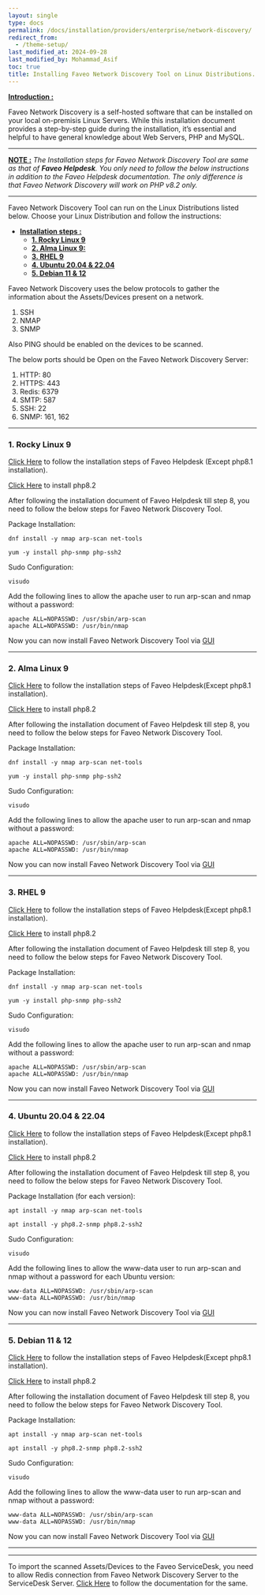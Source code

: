 ```yaml
---
layout: single
type: docs
permalink: /docs/installation/providers/enterprise/network-discovery/
redirect_from:
  - /theme-setup/
last_modified_at: 2024-09-28
last_modified_by: Mohammad_Asif
toc: true
title: Installing Faveo Network Discovery Tool on Linux Distributions.
---
```


[<strong>Introduction :</strong>](#introduction:) 

Faveo Network Discovery is a self-hosted software that can be installed on your local on-premisis Linux Servers. While this installation document provides a step-by-step guide during the installation, it’s essential and helpful to have general knowledge about Web Servers, PHP and MySQL.

---

[<strong>NOTE :</strong>](#note:) *The Installation steps for Faveo Network Discovery Tool  are same as that of **Faveo Helpdesk**. You only need to follow the below instructions in addition to the Faveo Helpdesk documentation. The only difference is that Faveo Network Discovery will work on PHP v8.2 only.*

---

Faveo Network Discovery Tool can run on the Linux Distributions listed below. Choose your Linux Distribution and follow the instructions:

- [<strong>Installation steps :</strong>](#installation-steps-) 
    - [<strong>1. Rocky Linux 9</strong>](#1-rocky-linux-9)
    - [<strong>2. Alma Linux 9:</strong>](#2-alma-linix-9)
    - [<strong>3. RHEL 9</strong>](#3-rhel-9)
    - [<strong>4. Ubuntu 20.04 & 22.04</strong>](#4-ubuntu-20.04-&-22.04)
    - [<strong>5. Debian 11 & 12</strong>](#5-debian-11-&-12)
 

 Faveo Network Discovery uses the below protocols to gather the information about the Assets/Devices present on a network.

1. SSH
2. NMAP
3. SNMP

Also PING should be enabled on the devices to be scanned.

The below ports should be Open on the Faveo Network Discovery Server:

1. HTTP: 80
2. HTTPS: 443
3. Redis: 6379
4. SMTP: 587
5. SSH: 22
6. SNMP: 161, 162


---


<a id="1-rocky-linux-9" name="1-rocky-linux-9"></a>

### <strong>1. Rocky Linux 9</strong>

<a href="https://docs.faveohelpdesk.com/docs/installation/providers/enterprise/rocky9-apache/" target="_blank" rel="noopener">Click Here</a> to follow the installation steps of Faveo Helpdesk (Except php8.1 installation).

<a href="https://docs.faveohelpdesk.com/docs/installation/providers/enterprise/php82-upgrade/#2alma-rocky-and-rhel" target="_blank" rel="noopener">Click Here</a> to install php8.2

After following the installation document of Faveo Helpdesk till step 8, you need to follow the below steps for Faveo Network Discovery Tool.

Package Installation:

```
dnf install -y nmap arp-scan net-tools
```

```
yum -y install php-snmp php-ssh2
```

Sudo Configuration:

```
visudo
```

Add the following lines to allow the apache user to run arp-scan and nmap without a password:

```
apache ALL=NOPASSWD: /usr/sbin/arp-scan
apache ALL=NOPASSWD: /usr/bin/nmap
```

Now you can now install Faveo Network Discovery Tool via <a href="https://docs.faveohelpdesk.com/docs/installation/installer/gui/" target="_blank" rel="noopener">GUI</a>

---


<a id="2-alma-linix-9" name="2-alma-linix-9"></a>

### <strong>2. Alma Linux 9</strong>

<a href="https://docs.faveohelpdesk.com/docs/installation/providers/enterprise/alma9-apache/" target="_blank" rel="noopener">Click Here</a> to follow the installation steps of Faveo Helpdesk(Except php8.1 installation).

<a href="https://docs.faveohelpdesk.com/docs/installation/providers/enterprise/php82-upgrade/#2alma-rocky-and-rhel" target="_blank" rel="noopener">Click Here</a> to install php8.2

After following the installation document of Faveo Helpdesk till step 8, you need to follow the below steps for Faveo Network Discovery Tool.

Package Installation:

```
dnf install -y nmap arp-scan net-tools
```

```
yum -y install php-snmp php-ssh2
```

Sudo Configuration:

```
visudo
```

Add the following lines to allow the apache user to run arp-scan and nmap without a password:

```
apache ALL=NOPASSWD: /usr/sbin/arp-scan
apache ALL=NOPASSWD: /usr/bin/nmap
```

Now you can now install Faveo Network Discovery Tool via <a href="https://docs.faveohelpdesk.com/docs/installation/installer/gui/" target="_blank" rel="noopener">GUI</a>

---


<a id="3-rhel-9" name="3-rhel-9"></a>

### <strong>3. RHEL 9</strong>

<a href="https://docs.faveohelpdesk.com/docs/installation/providers/enterprise/rhel9-apache/" target="_blank" rel="noopener">Click Here</a> to follow the installation steps of Faveo Helpdesk(Except php8.1 installation).

<a href="https://docs.faveohelpdesk.com/docs/installation/providers/enterprise/php82-upgrade/#2alma-rocky-and-rhel" target="_blank" rel="noopener">Click Here</a> to install php8.2

After following the installation document of Faveo Helpdesk till step 8, you need to follow the below steps for Faveo Network Discovery Tool.

Package Installation:

```
dnf install -y nmap arp-scan net-tools
```

```
yum -y install php-snmp php-ssh2
```

Sudo Configuration:

```
visudo
```

Add the following lines to allow the apache user to run arp-scan and nmap without a password:

```
apache ALL=NOPASSWD: /usr/sbin/arp-scan
apache ALL=NOPASSWD: /usr/bin/nmap
```

Now you can now install Faveo Network Discovery Tool via <a href="https://docs.faveohelpdesk.com/docs/installation/installer/gui/" target="_blank" rel="noopener">GUI</a>

---


<a id="4-ubuntu-20.04-&-22.04" name="4-ubuntu-20.04-&-22.04"></a>

### <strong>4. Ubuntu 20.04 & 22.04</strong>

<a href="https://docs.faveohelpdesk.com/docs/installation/providers/enterprise/ubuntu-apache/" target="_blank" rel="noopener">Click Here</a> to follow the installation steps of Faveo Helpdesk(Except php8.1 installation).

<a href="https://docs.faveohelpdesk.com/docs/installation/providers/enterprise/php82-upgrade/#1ubuntu&debian" target="_blank" rel="noopener">Click Here</a> to install php8.2

After following the installation document of Faveo Helpdesk till step 8, you need to follow the below steps for Faveo Network Discovery Tool.

Package Installation (for each version):

```
apt install -y nmap arp-scan net-tools
```

```
apt install -y php8.2-snmp php8.2-ssh2
```

Sudo Configuration:

```
visudo
```

Add the following lines to allow the www-data user to run arp-scan and nmap without a password for each Ubuntu version:

```
www-data ALL=NOPASSWD: /usr/sbin/arp-scan
www-data ALL=NOPASSWD: /usr/bin/nmap
```

Now you can now install Faveo Network Discovery Tool via <a href="https://docs.faveohelpdesk.com/docs/installation/installer/gui/" target="_blank" rel="noopener">GUI</a>

---



<a id="5-debian-11-&-12" name="5-debian-11-&-12"></a>

### <strong>5. Debian 11 & 12</strong>

<a href="https://docs.faveohelpdesk.com/docs/installation/providers/enterprise/debian-apache/" target="_blank" rel="noopener">Click Here</a> to follow the installation steps of Faveo Helpdesk(Except php8.1 installation).

<a href="https://docs.faveohelpdesk.com/docs/installation/providers/enterprise/php82-upgrade/#1ubuntu&debian" target="_blank" rel="noopener">Click Here</a> to install php8.2

After following the installation document of Faveo Helpdesk till step 8, you need to follow the below steps for Faveo Network Discovery Tool.

Package Installation:

```
apt install -y nmap arp-scan net-tools
```

```
apt install -y php8.2-snmp php8.2-ssh2
```

Sudo Configuration:

```
visudo
```

Add the following lines to allow the www-data user to run arp-scan and nmap without a password:

```
www-data ALL=NOPASSWD: /usr/sbin/arp-scan
www-data ALL=NOPASSWD: /usr/bin/nmap
```

Now you can now install Faveo Network Discovery Tool via <a href="https://docs.faveohelpdesk.com/docs/installation/installer/gui/" target="_blank" rel="noopener">GUI</a>


---
---


To import the scanned Assets/Devices to the Faveo ServiceDesk, you need to allow Redis connection from Faveo Network Discovery Server to the ServiceDesk Server. <a href="https://docs.faveohelpdesk.com/docs/helpers/allow-redis/" target="_blank" rel="noopener">Click Here</a> to follow the documentation for the same.